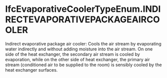 IfcEvaporativeCoolerTypeEnum.INDIRECTEVAPORATIVEPACKAGEAIRCOOLER
================================================================
Indirect evaporative package air cooler: Cools the air stream by evaporating
water indirectly and without adding moisture into the air stream. On one side
of the heat exchanger, the secondary air stream is cooled by evaporation,
while on the other side of heat exchanger, the primary air stream (conditioned
air to be supplied to the room) is sensibly cooled by the heat exchanger
surfaces.


